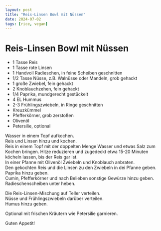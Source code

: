 ```yaml
---
layout: post
title: "Reis-Linsen Bowl mit Nüssen"
date: 2024-07-02
tags: [rice, vegan]
---
```

# Reis-Linsen Bowl mit Nüssen

- 1 Tasse Reis
- 1 Tasse rote Linsen
- 1 Handvoll Radieschen, in feine Scheiben geschnitten
- 1/2 Tasse Nüsse, z.B. Walnüsse oder Mandeln, grob gehackt
- 1 große Zwiebel, fein gehackt
- 2 Knoblauchzehen, fein gehackt
- 1/4 Paprika, mundgerecht gestückelt
- 4 EL Hummus
- 2-3 Frühlingszwiebeln, in Ringe geschnitten
- Kreuzkümmel
- Pfefferkörner, grob zerstoßen
- Olivenöl
- Petersilie, optional


Wasser in einem Topf aufkochen.  
Reis und Linsen hinzu und kochen.  
Reis in einem Topf mit der doppelten Menge Wasser und etwas Salz zum Kochen bringen. Hitze reduzieren und zugedeckt etwa 15-20 Minuten köcheln lassen, bis der Reis gar ist.  
In einer Pfanne mit Olivenöl Zwiebeln und Knoblauch anbraten.  
Den gekochten Reis und die Linsen zu den Zwiebeln in dei Pfanne geben.  
Paprika hinzu geben.  
Cumin, Pfefferkörner und nach Belieben sonstige Gewürze hinzu geben.  
Radieschenscheiben unter heben.  

Die Reis-Linsen-Mischung auf Teller verteilen.  
Nüsse und Frühlingszwiebeln darüber verteilen.  
Humus hinzu geben.  

Optional mit frischen Kräutern wie Petersilie garnieren.  

Guten Appetit!  

